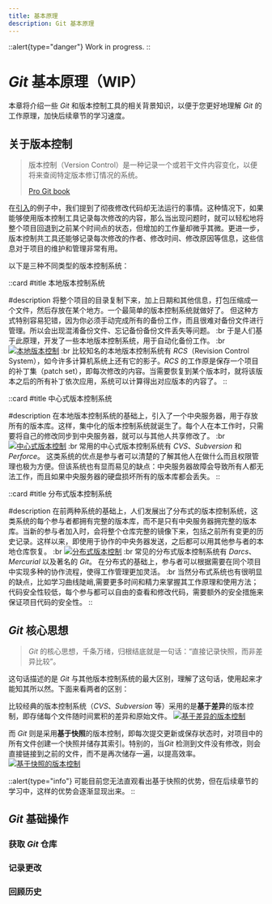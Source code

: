 ```yaml
---
title: 基本原理
description: Git 基本原理
---
```


::alert{type="danger"}
Work in progress.
::

# *Git* 基本原理（WIP）

本章将介绍一些 *Git* 和版本控制工具的相关背景知识，以便于您更好地理解 *Git* 的工作原理，加快后续章节的学习速度。

## 关于版本控制

> 版本控制（Version Control）是一种记录一个或若干文件内容变化，以便将来查阅特定版本修订情况的系统。
>
> [Pro Git book](https://git-scm.com/book/zh/v2/%E8%B5%B7%E6%AD%A5-%E5%85%B3%E4%BA%8E%E7%89%88%E6%9C%AC%E6%8E%A7%E5%88%B6)

在[引入](./introduction#引)的例子中，我们提到了彻夜修改代码却无法运行的事情。这种情况下，如果能够使用版本控制工具记录每次修改的内容，那么当出现问题时，就可以轻松地将整个项目回退到之前某个时间点的状态，但增加的工作量却微乎其微。更进一步，版本控制共工具还能够记录每次修改的作者、修改时间、修改原因等信息，这些信息对于项目的维护和管理非常有用。

以下是三种不同类型的版本控制系统：

::card
#title
本地版本控制系统

#description
将整个项目的目录复制下来，加上日期和其他信息，打包压缩成一个文件，然后存放在某个地方。一个最简单的版本控制系统就做好了。 
但这种方式特别容易犯错，因为你必须手动完成所有的备份工作，而且很难对备份文件进行管理。所以会出现混淆备份文件、忘记备份备份文件丢失等问题。 :br
于是人们基于此原理，开发了一些本地版本控制系统，用于自动化备份工作。 :br
[![本地版本控制](/img/4/2/vcs-local.png)](https://git-scm.com/book/en/v2/images/local.png) :br
比较知名的本地版本控制系统有 *RCS*（Revision Control System），如今许多计算机系统上还有它的影子。*RCS* 的工作原是保存一个项目的补丁集（patch set），即每次修改的内容。当需要恢复到某个版本时，就将该版本之后的所有补丁依次应用，系统可以计算得出对应版本的内容了。
::

::card
#title
中心式版本控制系统

#description
在本地版本控制系统的基础上，引入了一个中央服务器，用于存放所有的版本库。这样，集中化的版本控制系统就诞生了。每个人在本工作时，只需要将自己的修改同步到中央服务器，就可以与其他人共享修改了。 :br
[![中心式版本控制](/img/4/2/vcs-centralized.png)](https://git-scm.com/book/en/v2/images/centralizedpng) :br
常用的中心式版本控制系统有 *CVS*、*Subversion* 和 *Perforce*。 这类系统的优点是参与者可以清楚的了解其他人在做什么而且权限管理也极为方便。但该系统也有显而易见的缺点：中央服务器故障会导致所有人都无法工作，而且如果中央服务器的硬盘损坏所有的版本库都会丢失。 
::

::card
#title
分布式版本控制系统

#description
在前两种系统的基础上，人们发展出了分布式的版本控制系统，这类系统的每个参与者都拥有完整的版本库，而不是只有中央服务器拥完整的版本库。当新的参与者加入时，会将整个仓库完整的镜像下来，包括之前所有变更的历史记录。这样以来，即使用于协作的中央务器发送，之后都可以用其他参与者的本地仓库恢复。 :br
[![分布式版本控制](/img/4/2/vcs-distributed.png)](https://git-scm.com/book/en/v2/images/distributedpng) :br
常见的分布式版本控制系统有 *Darcs*、*Mercurial* 以及著名的 *Git*。
在分布式的基础上，参与者可以根据需要在同个项目中实现多种的协作流程，使得工作管理更加灵活。 :br
当然分布式系统也有很明显的缺点，比如学习曲线陡峭,需要更多时间和精力来掌握其工作原理和使用方法；代码安全性较低，每个参与都可以自由的查看和修改代码，需要额外的安全措施来保证项目代码的安全性。
::

## *Git* 核心思想

> *Git* 的核心思想，千条万绪，归根结底就是一句话：“直接记录快照，而非差异比较”。

这句话描述的是 *Git* 与其他版本控制系统的最大区别，理解了这句话，使用起来才能知其所以然。下面来看两者的区别：

比较经典的版本控制系统（*CVS*、*Subversion* 等）采用的是**基于差异**的版本控制，即存储每个文件随时间累积的差异和原始文件。
[![基于差异的版本控制](/img/4/2/vcs-diff.png)](https://git-scm.com/book/en/v2/images/deltas.png)

而 *Git* 则是采用**基于快照**的版本控制，即每次提交更新或保存状态时，对项目中的所有文件创建一个快照并储存其索引。特别的，当*Git* 检测到文件没有修改，则会直接链接到之前的文件，而不是再次储存一遍，以提高效率。
[![基于快照的版本控制](/img/4/2/vcs-snapshot.png)](https://git-scm.com/book/en/v2/images/snapshots.png)

::alert{type="info"}
可能目前您无法直观看出基于快照的优势，但在后续章节的学习中，这样的优势会逐渐显现出来。
::


## *Git* 基础操作

### 获取 *Git* 仓库


### 记录更改


### 回顾历史